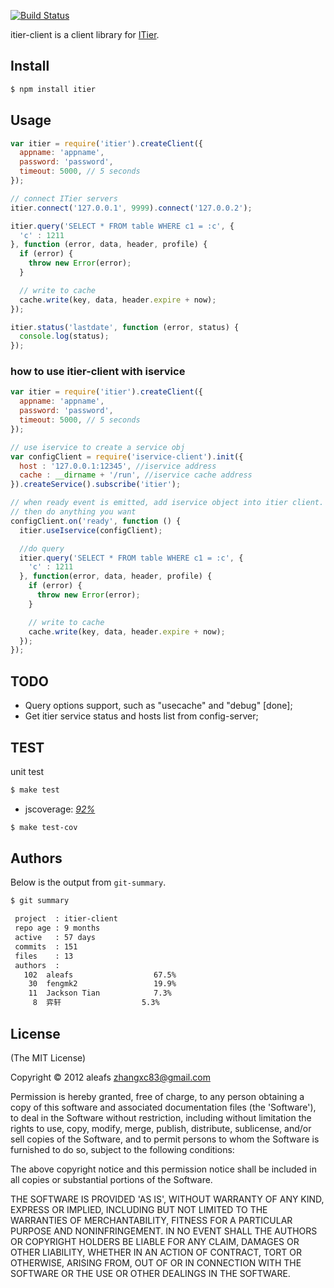 [![Build Status](https://secure.travis-ci.org/aleafs/itier-client.png)](http://travis-ci.org/aleafs/itier-client)

itier-client is a client library for [ITier](https://github.com/xianbei/itier).

## Install
    
```bash
$ npm install itier
```

## Usage

```js
var itier = require('itier').createClient({
  appname: 'appname',
  password: 'password',
  timeout: 5000, // 5 seconds
});

// connect ITier servers
itier.connect('127.0.0.1', 9999).connect('127.0.0.2');

itier.query('SELECT * FROM table WHERE c1 = :c', { 
  'c' : 1211 
}, function (error, data, header, profile) {
  if (error) {
    throw new Error(error);
  }

  // write to cache
  cache.write(key, data, header.expire + now);
});

itier.status('lastdate', function (error, status) {
  console.log(status);
});
```

### how to use itier-client with iservice

```js
var itier = require('itier').createClient({
  appname: 'appname',
  password: 'password',
  timeout: 5000, // 5 seconds
});

// use iservice to create a service obj
var configClient = require('iservice-client').init({
  host : '127.0.0.1:12345', //iservice address
  cache : __dirname + '/run', //iservice cache address
}).createService().subscribe('itier');

// when ready event is emitted, add iservice object into itier client.
// then do anything you want
configClient.on('ready', function () {
  itier.useIservice(configClient);

  //do query
  itier.query('SELECT * FROM table WHERE c1 = :c', { 
    'c' : 1211 
  }, function(error, data, header, profile) {
    if (error) {
      throw new Error(error);
    }

    // write to cache
    cache.write(key, data, header.expire + now);
  });
});
```

## TODO

* Query options support, such as "usecache" and "debug" [done];
* Get itier service status and hosts list from config-server;

## TEST

unit test

```bash
$ make test
```

* jscoverage: [*92%*](http://fengmk2.github.com/coverage/itier.html)

```bash
$ make test-cov
```

## Authors

Below is the output from `git-summary`.

```bash
$ git summary 

 project  : itier-client
 repo age : 9 months
 active   : 57 days
 commits  : 151
 files    : 13
 authors  : 
   102  aleafs                  67.5%
    30  fengmk2                 19.9%
    11  Jackson Tian            7.3%
     8  弈轩                  5.3%
```

## License

(The MIT License)

Copyright &copy; 2012 aleafs <zhangxc83@gmail.com>

Permission is hereby granted, free of charge, to any person obtaining
a copy of this software and associated documentation files (the
'Software'), to deal in the Software without restriction, including
without limitation the rights to use, copy, modify, merge, publish,
distribute, sublicense, and/or sell copies of the Software, and to
permit persons to whom the Software is furnished to do so, subject to
the following conditions:

The above copyright notice and this permission notice shall be
included in all copies or substantial portions of the Software.

THE SOFTWARE IS PROVIDED 'AS IS', WITHOUT WARRANTY OF ANY KIND,
EXPRESS OR IMPLIED, INCLUDING BUT NOT LIMITED TO THE WARRANTIES OF
MERCHANTABILITY, FITNESS FOR A PARTICULAR PURPOSE AND NONINFRINGEMENT.
IN NO EVENT SHALL THE AUTHORS OR COPYRIGHT HOLDERS BE LIABLE FOR ANY
CLAIM, DAMAGES OR OTHER LIABILITY, WHETHER IN AN ACTION OF CONTRACT,
TORT OR OTHERWISE, ARISING FROM, OUT OF OR IN CONNECTION WITH THE
SOFTWARE OR THE USE OR OTHER DEALINGS IN THE SOFTWARE.
